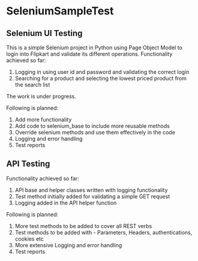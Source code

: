 # SeleniumSampleTest

Selenium UI Testing
-------------------------------------------------------------------------
This is a simple Selenium project in Python using Page Object Model to login into Flipkart and validate its different operations.
Functionality achieved so far:
1. Logging in using user id and password and validating the correct login
2. Searching for a product and selecting the lowest priced product from the search list


The work is under progress.

Following is planned:
1. Add more functionality
2. Add code to selenium_base to include more reusable methods
3. Override selenium methods and use them effectively in the code
4. Logging and error handling
5. Test reports

API Testing 
----------------------------------------------------------------------------
Functionality achieved so far:
1. API base and helper classes written with logging functionality
2. Test method initially added for validating a simple GET request
3. Logging added in the API helper function

Following is planned:
1. More test methods to be added to cover all REST verbs
2. Test methods to be added with - Parameters, Headers, authentications, cookies etc
3. More extensive Logging and error handling
4. Test reports

